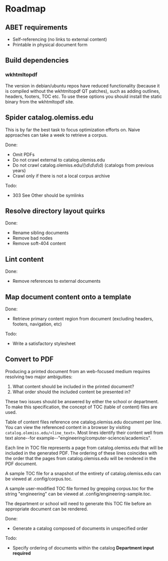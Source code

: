 # Roadmap

## ABET requirements

- Self-referencing (no links to external content)
- Printable in physical document form

## Build dependencies

### wkhtmltopdf
The version in debian/ubuntu repos have reduced functionality (because it is compiled without the wkhtmltopdf QT patches), such as adding outlines, headers, footers, TOC etc. To use these options you should install the static binary from the wkhtmltopdf site.

## Spider catalog.olemiss.edu

This is by far the best task to focus optimization efforts on. Naive approaches can take a week to retrieve a corpus.

Done:
- Omit PDFs
- Do not crawl external to catalog.olemiss.edu
- Do not crawl catalog.olemiss.edu/(\d\d\d\d) (catalogs from previous years)
- Crawl only if there is not a local corpus archive

Todo:
- 303 See Other should be symlinks

## Resolve directory layout quirks

Done:
- Rename sibling documents
- Remove bad nodes
- Remove soft-404 content

## Lint content

Done:
- Remove references to external documents

## Map document content onto a template

Done:
- Retrieve primary content region from document (excluding headers, footers, navigation, etc)

Todo:
- Write a satisfactory stylesheet

## Convert to PDF

Producing a printed document from an web-focused medium requires resolving two major ambiguities:
1. What content should be included in the printed document?
1. What order should the included content be presented in?

These two issues should be answered by either the school or department. To make this specification, the concept of TOC (table of content) files are used.

Table of content files reference one catalog.olemiss.edu document per line. You can view the referenced content in a browser by visiting ```catalog.olemiss.edu/<line_text>```. Most lines identify their content well from text alone--for example--"engineering/computer-science/academics".

Each line in TOC file represents a page from catalog.olemiss.edu that will be included in the generated PDF. The ordering of these lines coincides with the order that the pages from catalog.olemiss.edu will be rendered in the PDF document.

A sample TOC file for a snapshot of the entirety of catalog.olemiss.edu can be viewed at .config/corpus.toc.

A sample user-modified TOC file formed by grepping corpus.toc for the string "engineering" can be viewed at .config/engineering-sample.toc.

The department or school will need to generate this TOC file before an appropriate document can be rendered.

Done:
- Generate a catalog composed of documents in unspecified order

Todo:
- Specify ordering of documents within the catalog **Department input required**
